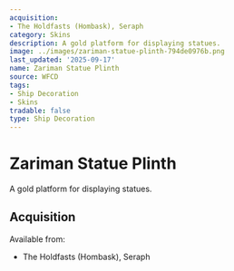 ```yaml
---
acquisition:
- The Holdfasts (Hombask), Seraph
category: Skins
description: A gold platform for displaying statues.
image: ../images/zariman-statue-plinth-794de0976b.png
last_updated: '2025-09-17'
name: Zariman Statue Plinth
source: WFCD
tags:
- Ship Decoration
- Skins
tradable: false
type: Ship Decoration
---
```


# Zariman Statue Plinth

A gold platform for displaying statues.

## Acquisition

Available from:
- The Holdfasts (Hombask), Seraph

